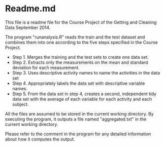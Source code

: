 Readme.md
===========

This file is a readme file for the Course Project of the Getting and Cleaning Data September 2014.

The program "runanalysis.R" reads the train and the test dataset and combines them into one according to the five steps specified in the Course Project.

* Step 1. Merges the training and the test sets to create one data set.
* Step 2. Extracts only the measurements on the mean and standard deviation for each measurement. 
* Step 3. Uses descriptive activity names to name the activities in the data set
* Step 4. Appropriately labels the data set with descriptive variable names. 
* Step 5. From the data set in step 4, creates a second, independent tidy data set with the average of each variable for each activity and each subject.

All the files are assumed to be stored in the current working directory. By executing the program, it outputs a file named "aggregated.txt" in the current working directory. 

Please refer to the comment in the program for any detailed information about how it computes the output.

